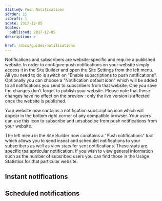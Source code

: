 ```yaml
---
$title@: Push Notifications
$order: 15
isDraft: 1
$date: 2017-12-05
$dates:
  published: 2017-12-05
description: >

href: /docs/guides/notifications
---
```


Notifications and subscribers are website-specific and require a published website. 
In order to configure push notifications on your website simply access it in the Site Builder and open the Site Settings from the left menu. All you need to do is switch on "Enable subscriptions to push notifications". Optionally you can choose a "Notification default icon" which will be added to all notifications you send to subscribers from that website. One you save the changes don't forget to publish your website. Please note that these changes have no effect on the preview : only the live version is affected once the website is published.

Your website now contains a notification subscription icon which will appear in the bottom right corner of any compatible browser. Your users can use this icon to subscribe and unsubscibe from push notifications from your website.

The left menu in the Site Builder now conatains a "Push notifications" tool which allows you to send insnat and schedulet notifications to your subscribers as well as view stats for sent notifications. These stats are specific toa aprticular notification. If you wish to view general information such as the number of subsribed users you can find those in the Usage Statistics for that particular website. 

## Instant notifications

## Scheduled notifications

